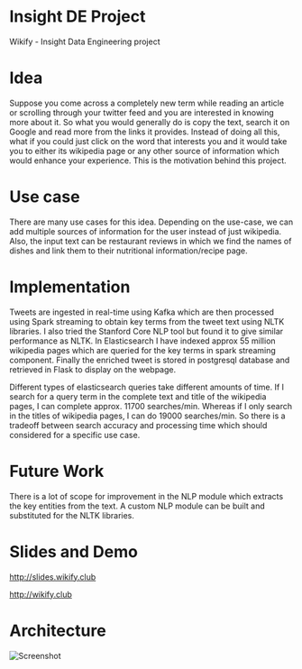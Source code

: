 # Insight DE Project
Wikify - Insight Data Engineering project

# Idea
Suppose you come across a completely new term while reading an article or scrolling through your twitter feed and you are interested in knowing more about it. So what you would generally do is copy the text, search it on Google and read more from the links it provides. Instead of doing all this, what if you could just click on the word that interests you and it would take you to either its wikipedia page or any other source of information which would enhance your experience. This is the motivation behind this project.

# Use case
There are many use cases for this idea.  Depending on the use-case, we can add multiple sources of information for the user instead of just wikipedia. Also, the input text can be restaurant reviews in which we find the names of dishes and link them to their nutritional information/recipe page.

# Implementation
Tweets are ingested in real-time using Kafka which are then processed using Spark streaming to obtain key terms from the tweet text using NLTK libraries. I also tried the Stanford Core NLP tool but found it to give similar performance as NLTK. In Elasticsearch I have indexed approx 55 million wikipedia pages which are queried for the key terms in spark streaming component. Finally the enriched tweet is stored in postgresql database and retrieved in Flask to display on the webpage.

Different types of elasticsearch queries take different amounts of time. If I search for a query term in the complete text and title of the wikipedia pages, I can complete approx. 11700 searches/min. Whereas if I only search in the titles of wikipedia pages, I can do 19000 searches/min. So there is a tradeoff between search accuracy and processing time which should considered for a specific use case.

# Future Work
There is a lot of scope for improvement in the NLP module which extracts the key entities from the text. A custom NLP module can be built and substituted for the NLTK libraries.

# Slides and Demo
http://slides.wikify.club

http://wikify.club

# Architecture
![Screenshot](Pipeline.png)
